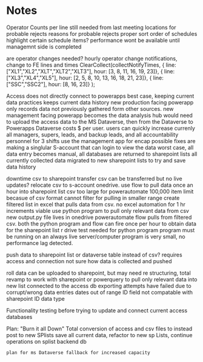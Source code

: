 # Notes

Operator Counts per line still needed from last meeting
locations for probable rejects
reasons for probable rejects
proper sort order of schedules
highlight certain schedule items?
performance wont be available until managemnt side is completed

are operator changes needed?
hourly operator change notifications, change to FE lines and times
ClearCollect(collectNotifyTimes,
    { line: ["XL1","XL2","XLT","XLT2","XLT3"], hour: [3, 8, 11, 16, 19, 23]},
    { line: ["XL3","XL4","XL5"], hour: [2, 5, 8, 10, 13, 16, 18, 21, 23]},
    { line: ["SSC","SSC2"], hour: [8, 16, 23]}
);

Access does not directly connect to powerapps
    best case,
        keeping current data practices
            keeps current data history
        new production facing powerapp only records data not previously gathered form other sources.
        new management facing powerapp becomes the data analysis hub
        would need to upload the access data to the MS Dataverse, then from the Dataverse to Powerapps
        Dataverse costs $ per user.
        users can quickly increase
            currenly all managers, supers, leads, and backup leads, and all accountability personnel for 3 shifts use the management app for encap
                possible fixes are making a singlular S-account that can login to view the data
    worst case,
        all data entry becomes manual,
        all databases are returned to sharepoint lists
        all currently collected data migrated to new sharepoint lists to try and save data history


downtime csv to sharepoint transfer
    csv can be transferred but no live updates?
        relocate csv to s-account onedrive.
        use flow to pull data once an hour into sharepoint list
        csv too large for powerautomate 100,000 item limit
        becasue of csv format cannot filter for pulling in smaller range
            create filtered list in excel that pulls data from csv.
                no excel automation for 1 hr increments viable
        use python program to pull only relevant data from csv
            new output.py file lives in onedrive
            powerautomate flow pulls from filtered csv.
            both the python program and flow can fire once per hour to obtain data for the sharepoint list
        r drive test needed for python program
            program must be running on an always live server/computer
            program is very small, no performance lag detected.


push data to sharepoint list or dataverse table instead of csv?
    requires access and connection
    not sure how data is collected and pushed

roll data can be uploaded to sharepoint, but may need re structuring, total revamp to work with sharepoint
    or powerquery to pull only relevant data into new list connected to the access db
    exporting attempts have failed due to corrupt/wrong data entries
        dates out of range
        ID field not compatable with sharepoint ID data type

Functionality testing before trying to update and connect current access databases
    

Plan: "Burn it all Down"
    Total conversion of access and csv files to instead post to new SPlists
    save all current data, refactor to new sp Lists, continue operations on
    splist backend db

    plan for ms Dataverse fallback for increased capacity
